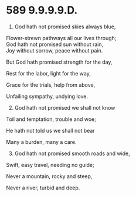 # 589 9.9.9.9.D.

1.  God hath not promised skies always blue,

Flower-strewn pathways all our lives through;\
God hath not promised sun without rain,\
Joy without sorrow, peace without pain.

But God hath promised strength for the day,

Rest for the labor, light for the way,

Grace for the trials, help from above,

Unfailing sympathy, undying love.

2.  God hath not promised we shall not know

Toil and temptation, trouble and woe;

He hath not told us we shall not bear

Many a burden, many a care.

3.  God hath not promised smooth roads and wide,

Swift, easy travel, needing no guide;

Never a mountain, rocky and steep,

Never a river, turbid and deep.

